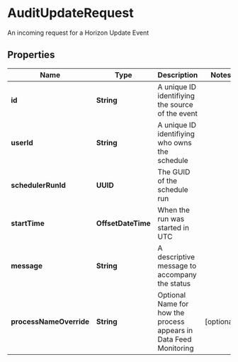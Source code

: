 

# AuditUpdateRequest

An incoming request for a Horizon Update Event

## Properties

| Name | Type | Description | Notes |
|------------ | ------------- | ------------- | -------------|
|**id** | **String** | A unique ID identifiying the source of the event |  |
|**userId** | **String** | A unique ID identifiying who owns the schedule |  |
|**schedulerRunId** | **UUID** | The GUID of the schedule run |  |
|**startTime** | **OffsetDateTime** | When the run was started in UTC |  |
|**message** | **String** | A descriptive message to accompany the status |  |
|**processNameOverride** | **String** | Optional Name for how the process appears in Data Feed Monitoring |  [optional] |



